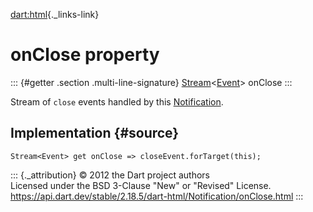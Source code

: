 [dart:html](../../dart-html/dart-html-library){._links-link}

onClose property
================

::: {#getter .section .multi-line-signature}
[Stream](../../dart-async/stream-class)\<[Event](../event-class)\>
onClose
:::

Stream of `close` events handled by this
[Notification](../notification-class).

Implementation {#source}
--------------

``` {.language-dart data-language="dart"}
Stream<Event> get onClose => closeEvent.forTarget(this);
```

::: {._attribution}
© 2012 the Dart project authors\
Licensed under the BSD 3-Clause \"New\" or \"Revised\" License.\
<https://api.dart.dev/stable/2.18.5/dart-html/Notification/onClose.html>
:::
